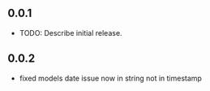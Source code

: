 ## 0.0.1

* TODO: Describe initial release.

## 0.0.2

* fixed models date issue now in string not in timestamp
